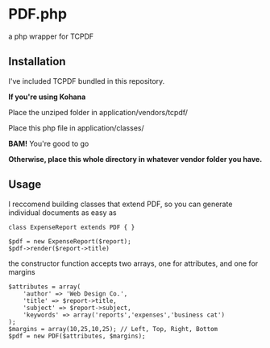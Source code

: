 PDF.php
============================

a php wrapper for TCPDF


## Installation ##

I've included TCPDF bundled in this repository.

**If you're using Kohana**

Place the unziped folder in 
    application/vendors/tcpdf/

Place this php file in 
    application/classes/

**BAM!** You're good to go

**Otherwise, place this whole directory in whatever vendor folder you have.**

## Usage ##

I reccomend building classes that extend PDF, so you can generate individual documents as easy as

    class ExpenseReport extends PDF { }

	$pdf = new ExpenseReport($report);
    $pdf->render($report->title)

the constructor function accepts two arrays, one for attributes, and one for margins

    $attributes = array(
    	'author' => 'Web Design Co.',
    	'title' => $report->title,
    	'subject' => $report->subject,
    	'keywords' => array('reports','expenses','business cat')
	);
	$margins = array(10,25,10,25); // Left, Top, Right, Bottom
	$pdf = new PDF($attributes, $margins);
